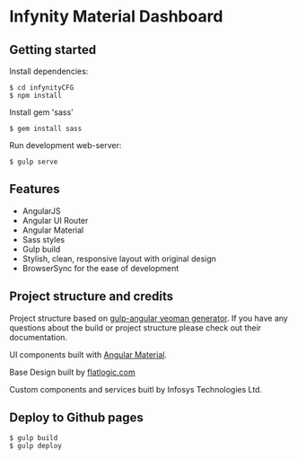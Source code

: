 # Infynity Material Dashboard

## Getting started


Install dependencies:

    $ cd infynityCFG
    $ npm install

Install gem 'sass'

    $ gem install sass
    
Run development web-server:

    $ gulp serve

## Features

* AngularJS
* Angular UI Router
* Angular Material
* Sass styles
* Gulp build
* Stylish, clean, responsive layout with original design
* BrowserSync for the ease of development

## Project structure and credits

Project structure based on [gulp-angular yeoman generator](https://github.com/Swiip/generator-gulp-angular).
If you have any questions about the build or project structure please check out their documentation.

UI components built with [Angular Material](https://material.angularjs.org/).

Base Design built by [flatlogic.com](http://flatlogic.com/)

Custom components and services buitl by Infosys Technologies Ltd.

## Deploy to Github pages  
  
    $ gulp build
    $ gulp deploy

